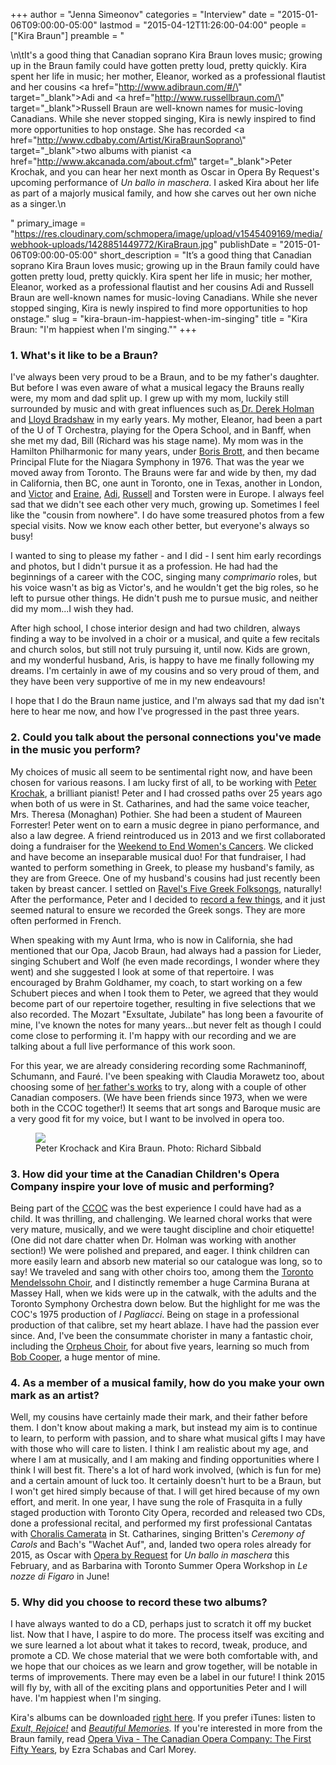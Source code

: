 +++
author = "Jenna Simeonov"
categories = "Interview"
date = "2015-01-06T09:00:00-05:00"
lastmod = "2015-04-12T11:26:00-04:00"
people = ["Kira Braun"]
preamble = "<p>\n\tIt's a good thing that Canadian soprano Kira Braun loves music; growing up in the Braun family could have gotten pretty loud, pretty quickly. Kira spent her life in music; her mother, Eleanor, worked as a professional flautist and her cousins <a href=\"http://www.adibraun.com/#/\" target=\"_blank\">Adi</a> and <a href=\"http://www.russellbraun.com/\" target=\"_blank\">Russell Braun</a> are well-known names for music-loving Canadians. While she never stopped singing, Kira is newly inspired to find more opportunities to hop onstage. She has recorded <a href=\"http://www.cdbaby.com/Artist/KiraBraunSoprano\" target=\"_blank\">two albums</a> with pianist <a href=\"http://www.akcanada.com/about.cfm\" target=\"_blank\">Peter Krochak</a>, and you can hear her next month as Oscar in Opera By Request's upcoming performance of <em>Un ballo in maschera</em>. I asked Kira about her life as part of a majorly musical family, and how she carves out her own niche as a singer.\n</p>"
primary_image = "https://res.cloudinary.com/schmopera/image/upload/v1545409169/media/webhook-uploads/1428851449772/KiraBraun.jpg"
publishDate = "2015-01-06T09:00:00-05:00"
short_description = "It’s a good thing that Canadian soprano Kira Braun loves music; growing up in the Braun family could have gotten pretty loud, pretty quickly. Kira spent her life in music; her mother, Eleanor, worked as a professional flautist and her cousins Adi and Russell Braun are well-known names for music-loving Canadians. While she never stopped singing, Kira is newly inspired to find more opportunities to hop onstage."
slug = "kira-braun-im-happiest-when-im-singing"
title = "Kira Braun: &quot;I&#039;m happiest when I&#039;m singing.&quot;"
+++

<h3>1. What's it like to be a Braun?<br>
</h3>
<p>
	I've always been very proud to be a Braun, and to be my father's daughter. But before I was even aware of what a musical legacy the Brauns really were, my mom and dad split up. I grew up with my mom, luckily still surrounded by music and with great influences such as<a href="http://www.musiccentre.ca/node/37210/biography" target="_blank"> Dr. Derek Holman</a> and <a href="http://www.thecanadianencyclopedia.ca/en/article/lloyd-bradshaw-emc/" target="_blank">Lloyd Bradshaw</a> in my early years. My mother, Eleanor, had been a part of the U of T Orchestra, playing for the Opera School, and in Banff, when she met my dad, Bill (Richard was his stage name). My mom was in the Hamilton Philharmonic for many years, under <a href="http://borisbrott.com/default.html" target="_blank">Boris Brott</a>, and then became Principal Flute for the Niagara Symphony in 1976. That was the year we moved away from Toronto. The Brauns were far and wide by then, my dad in California, then BC, one aunt in Toronto, one in Texas, another in London, and <a href="http://www.thecanadianencyclopedia.ca/en/article/victor-braun-emc/" target="_blank">Victor</a> and <a href="http://www.music.utoronto.ca/faculty/faculty_members/instructors_s_to_z/Eraine_Schwing-Braun.htm" target="_blank">Eraine</a>, <a href="http://www.adibraun.com/#/" target="_blank">Adi</a>, <a href="http://www.russellbraun.com/" target="_blank">Russell</a> and Torsten were in Europe. I always feel sad that we didn't see each other very much, growing up. Sometimes I feel like the "cousin from nowhere". I do have some treasured photos from a few special visits. Now we know each other better, but everyone's always so busy!
</p>
<p>
	I wanted to sing to please my father - and I did - I sent him early recordings and photos, but I didn't pursue it as a profession. He had had the beginnings of a career with the COC, singing many <em>comprimario</em> roles, but his voice wasn't as big as Victor's, and he wouldn't get the big roles, so he left to pursue other things. He didn't push me to pursue music, and neither did my mom...I wish they had.
</p>
<p>
	After high school, I chose interior design and had two children, always finding a way to be involved in a choir or a musical, and quite a few recitals and church solos, but still not truly pursuing it, until now. Kids are grown, and my wonderful husband, Aris, is happy to have me finally following my dreams. I'm certainly in awe of my cousins and so very proud of them, and they have been very supportive of me in my new endeavours!
</p>
<p>
	I hope that I do the Braun name justice, and I'm always sad that my dad isn't here to hear me now, and how I've progressed in the past three years.
</p>
<h3>2. Could you talk about the personal connections you've made in the music you perform?</h3>
<p>
	My choices of music all seem to be sentimental right now, and have been chosen for various reasons. I am lucky first of all, to be working with <a href="http://www.akcanada.com/about.cfm" target="_blank">Peter Krochak</a>, a brilliant pianist! Peter and I had crossed paths over 25 years ago when both of us were in St. Catharines, and had the same voice teacher, Mrs. Theresa (Monaghan) Pothier. She had been a student of Maureen Forrester! Peter went on to earn a music degree in piano performance, and also a law degree. A friend reintroduced us in 2013 and we first collaborated doing a fundraiser for the <a href="http://www.endcancer.ca/index.html" target="_blank">Weekend to End Women's Cancers</a>. We clicked and have become an inseparable musical duo! For that fundraiser, I had wanted to perform something in Greek, to please my husband's family, as they are from Greece. One of my husband's cousins had just recently been taken by breast cancer. I settled on <a href="http://imslp.org/wiki/5_M%C3%A9lodies_populaires_grecques_%28Ravel,_Maurice%29" target="_blank">Ravel's Five Greek Folksongs</a>, naturally! After the performance, Peter and I decided to <a href="http://www.cdbaby.com/Artist/KiraBraunSoprano" target="_blank">record a few things</a>, and it just seemed natural to ensure we recorded the Greek songs. They are more often performed in French.
</p>
<p>
	When speaking with my Aunt Irma, who is now in California, she had mentioned that our Opa, Jacob Braun, had always had a passion for Lieder, singing Schubert and Wolf (he even made recordings, I wonder where they went) and she suggested I look at some of that repertoire. I was encouraged by Brahm Goldhamer, my coach, to start working on a few Schubert pieces and when I took them to Peter, we agreed that they would become part of our repertoire together, resulting in five selections that we also recorded. The Mozart "Exsultate, Jubilate" has long been a favourite of mine, I've known the notes for many years...but never felt as though I could come close to performing it. I'm happy with our recording and we are talking about a full live performance of this work soon.
</p>
<p>
	For this year, we are already considering recording some Rachmaninoff, Schumann, and Fauré. I've been speaking with Claudia Morawetz too, about choosing some of <a href="http://www.oskarmorawetz.com/Tabs/TabHome/index.php" target="_blank">her father's works</a> to try, along with a couple of other Canadian composers. (We have been friends since 1973, when we were both in the CCOC together!) It seems that art songs and Baroque music are a very good fit for my voice, but I want to be involved in opera too.
</p>
<figure data-type="image"><a href="https://res.cloudinary.com/schmopera/image/upload/v1545409169/media/webhook-uploads/1428851518086/KiraPeter.jpg"><img data-resize-src="http://lh3.googleusercontent.com/EKYy8VD72Lav4YWdLYp5xox9N3hl56H2mt3i1M6BIJSDIUlkkQRH43GD1yYrUCqEuQ5DWlG8WNGOY1FCbZJXNOXyYxLT" src="http://lh3.googleusercontent.com/EKYy8VD72Lav4YWdLYp5xox9N3hl56H2mt3i1M6BIJSDIUlkkQRH43GD1yYrUCqEuQ5DWlG8WNGOY1FCbZJXNOXyYxLT=s1200"></a><figcaption>Peter Krochack and Kira Braun. Photo: Richard Sibbald</figcaption></figure>
<h3></h3>
<h3>3. How did your time at the Canadian Children's Opera Company inspire your love of music and performing?</h3>
<p>
	Being part of the <a href="http://www.canadianchildrensopera.com/" target="_blank">CCOC</a> was the best experience I could have had as a child. It was thrilling, and challenging. We learned choral works that were very mature, musically, and we were taught discipline and choir etiquette! (One did not dare chatter when Dr. Holman was working with another section!) We were polished and prepared, and eager. I think children can more easily learn and absorb new material so our catalogue was long, so to say! We traveled and sang with other choirs too, among them the <a href="http://www.tmchoir.org/" target="_blank">Toronto Mendelssohn Choir</a>, and I distinctly remember a huge Carmina Burana at Massey Hall, when we kids were up in the catwalk, with the adults and the Toronto Symphony Orchestra down below. But the highlight for me was the COC's 1975 production of <em>I Pagliacci</em>. Being on stage in a professional production of that calibre, set my heart ablaze. I have had the passion ever since. And, I've been the consummate chorister in many a fantastic choir, including the <a href="http://www.orpheuschoirtoronto.com/" target="_blank">Orpheus Choir</a>, for about five years, learning so much from <a href="http://www.thecanadianencyclopedia.ca/en/article/robert-cooper-emc/" target="_blank">Bob Cooper</a>, a huge mentor of mine.
</p>
<h3>4. As a member of a musical family, how do you make your own mark as an artist?</h3>
<p>
	Well, my cousins have certainly made their mark, and their father before them. I don't know about making a mark, but instead my aim is to continue to learn, to perform with passion, and to share what musical gifts I may have with those who will care to listen. I think I am realistic about my age, and where I am at musically, and I am making and finding opportunities where I think I will best fit. There's a lot of hard work involved, (which is fun for me) and a certain amount of luck too. It certainly doesn't hurt to be a Braun, but I won't get hired simply because of that. I will get hired because of my own effort, and merit. In one year, I have sung the role of Frasquita in a fully staged production with Toronto City Opera, recorded and released two CDs, done a professional recital, and performed my first professional Cantatas with <a href="http://www.choraliscamerata.com/" target="_blank">Choralis Camerata</a> in St. Catharines, singing Britten's <em>Ceremony of Carols</em> and Bach's "Wachet Auf", and, landed two opera roles already for 2015, as Oscar with <a href="http://operabyrequest.ca/wordpress/" target="_blank">Opera by Request</a> for <em>Un ballo in maschera</em> this February, and as Barbarina with Toronto Summer Opera Workshop in <em>Le nozze di Figaro</em> in June!
</p>
<h3>5. Why did you choose to record these two albums?</h3>
<p>
	I have always wanted to do a CD, perhaps just to scratch it off my bucket list. Now that I have, I aspire to do more. The process itself was exciting and we sure learned a lot about what it takes to record, tweak, produce, and promote a CD. We chose material that we were both comfortable with, and we hope that our choices as we learn and grow together, will be notable in terms of improvements. There may even be a label in our future! I think 2015 will fly by, with all of the exciting plans and opportunities Peter and I will have. I'm happiest when I'm singing.
</p>
<p class="intro">
	Kira's albums can be downloaded <a href="http://www.cdbaby.com/Artist/KiraBraunSoprano" target="_blank">right here</a>. If you prefer iTunes: listen to <a href="https://itunes.apple.com/ca/album/exult-rejoice!/id939010619" target="_blank"><em>Exult, Rejoice!</em></a> and <em><a href="https://itun.es/ca/KOvw0" target="_blank">Beautiful Memories</a>. </em>If you're interested in more from the Braun family, read <a href="http://www.amazon.ca/Opera-Viva-Canadian-Company-First/dp/1550023462" target="_blank">Opera Viva - The Canadian Opera Company: The First Fifty Years</a>, by Ezra Schabas and Carl Morey.
</p>
